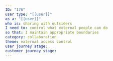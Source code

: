 ```yaml
---
ID: "176"
user type: "[[user]]"
as a: "[[user]]"
who is: sharing with outsiders
I need to: control what external people can do
so that: I maintain appropriate boundaries
category: collaboration
theme: external access control
user journey stage:
customer journey stage:
---
```

